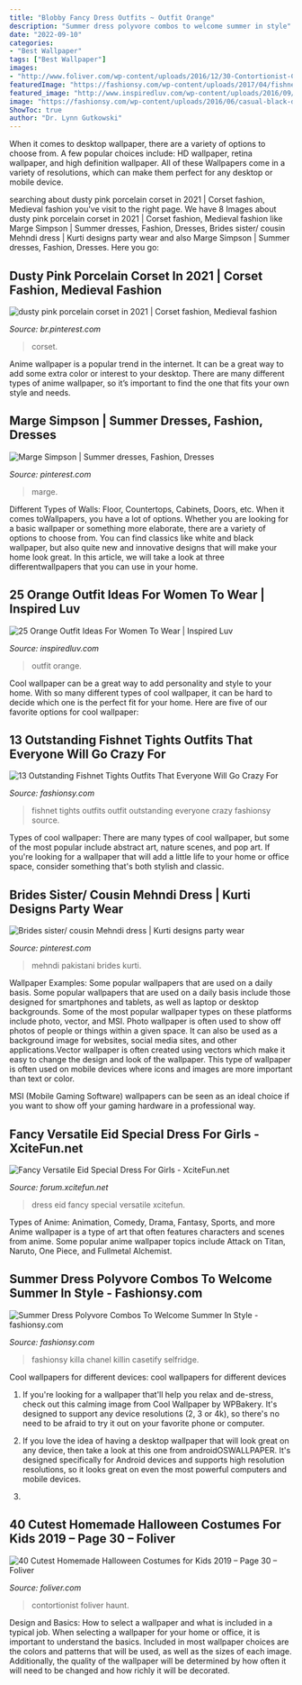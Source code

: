 ```yaml
---
title: "Blobby Fancy Dress Outfits ~ Outfit Orange"
description: "Summer dress polyvore combos to welcome summer in style"
date: "2022-09-10"
categories:
- "Best Wallpaper"
tags: ["Best Wallpaper"]
images:
- "http://www.foliver.com/wp-content/uploads/2016/12/30-Contortionist-Costume.jpg"
featuredImage: "https://fashionsy.com/wp-content/uploads/2017/04/fishnet-tights-outfit-5-1.jpg"
featured_image: "http://www.inspiredluv.com/wp-content/uploads/2016/09/26-Orange-outfit-ideas-For-Women.jpg"
image: "https://fashionsy.com/wp-content/uploads/2016/06/casual-black-dress.jpg"
ShowToc: true
author: "Dr. Lynn Gutkowski"
---
```



When it comes to desktop wallpaper, there are a variety of options to choose from. A few popular choices include: HD wallpaper, retina wallpaper, and high definition wallpaper. All of these Wallpapers come in a variety of resolutions, which can make them perfect for any desktop or mobile device. 

	

		
searching about dusty pink porcelain corset in 2021 | Corset fashion, Medieval fashion you've visit to the right page. We have 8 Images about dusty pink porcelain corset in 2021 | Corset fashion, Medieval fashion like Marge Simpson | Summer dresses, Fashion, Dresses, Brides sister/ cousin Mehndi dress | Kurti designs party wear and also Marge Simpson | Summer dresses, Fashion, Dresses. Here you go:
		
    
## Dusty Pink Porcelain Corset In 2021 | Corset Fashion, Medieval Fashion

<img loading=lazy src="https://i.pinimg.com/736x/a4/c2/17/a4c2178c5aa36567d21b8a0860148467.jpg" onerror="this.onerror=null;this.src='https://tse1.mm.bing.net/th?id=OIP.8J9sbsE43nMlez2cHBnadAHaK_&amp;pid=15.1';" alt="dusty pink porcelain corset in 2021 | Corset fashion, Medieval fashion">

_Source: br.pinterest.com_

>corset. 

	

Anime wallpaper is a popular trend in the internet. It can be a great way to add some extra color or interest to your desktop. There are many different types of anime wallpaper, so it’s important to find the one that fits your own style and needs.

    
## Marge Simpson | Summer Dresses, Fashion, Dresses

<img loading=lazy src="https://i.pinimg.com/736x/54/00/a6/5400a6ab3fb2ad8fa5a0e92c1410f03a--halloween.jpg" onerror="this.onerror=null;this.src='https://tse2.mm.bing.net/th?id=OIP.yPj5GSVFueFGAfS875WmiQHaKn&amp;pid=15.1';" alt="Marge Simpson | Summer dresses, Fashion, Dresses">

_Source: pinterest.com_

>marge. 

	

Different Types of Walls: Floor, Countertops, Cabinets, Doors, etc.
When it comes toWallpapers, you have a lot of options. Whether you are looking for a basic wallpaper or something more elaborate, there are a variety of options to choose from. You can find classics like white and black wallpaper, but also quite new and innovative designs that will make your home look great. In this article, we will take a look at three differentwallpapers that you can use in your home.

    
## 25 Orange Outfit Ideas For Women To Wear | Inspired Luv

<img loading=lazy src="http://www.inspiredluv.com/wp-content/uploads/2016/09/26-Orange-outfit-ideas-For-Women.jpg" onerror="this.onerror=null;this.src='https://tse2.mm.bing.net/th?id=OIP.yTa9OhOCou3egznIpRGtJwHaLL&amp;pid=15.1';" alt="25 Orange Outfit Ideas For Women To Wear | Inspired Luv">

_Source: inspiredluv.com_

>outfit orange. 

	

Cool wallpaper can be a great way to add personality and style to your home. With so many different types of cool wallpaper, it can be hard to decide which one is the perfect fit for your home. Here are five of our favorite options for cool wallpaper: 

    
## 13 Outstanding Fishnet Tights Outfits That Everyone Will Go Crazy For

<img loading=lazy src="https://fashionsy.com/wp-content/uploads/2017/04/fishnet-tights-outfit-5-1.jpg" onerror="this.onerror=null;this.src='https://tse2.mm.bing.net/th?id=OIP.ldjiuWHKxeaYsEECdEfVvwHaLH&amp;pid=15.1';" alt="13 Outstanding Fishnet Tights Outfits That Everyone Will Go Crazy For">

_Source: fashionsy.com_

>fishnet tights outfits outfit outstanding everyone crazy fashionsy source. 

	

Types of cool wallpaper:
There are many types of cool wallpaper, but some of the most popular include abstract art, nature scenes, and pop art. If you're looking for a wallpaper that will add a little life to your home or office space, consider something that's both stylish and classic.

    
## Brides Sister/ Cousin Mehndi Dress | Kurti Designs Party Wear

<img loading=lazy src="https://i.pinimg.com/736x/1a/ae/d6/1aaed6597c2b746b00b2bd8761a8bfb5.jpg" onerror="this.onerror=null;this.src='https://tse1.mm.bing.net/th?id=OIP.pb9amoV6a9PktSqbHYBBIAHaLH&amp;pid=15.1';" alt="Brides sister/ cousin Mehndi dress | Kurti designs party wear">

_Source: pinterest.com_

>mehndi pakistani brides kurti. 

	

Wallpaper Examples: Some popular wallpapers that are used on a daily basis.
Some popular wallpapers that are used on a daily basis include those designed for smartphones and tablets, as well as laptop or desktop backgrounds. Some of the most popular wallpaper types on these platforms include photo, vector, and MSI. 
Photo wallpaper is often used to show off photos of people or things within a given space. It can also be used as a background image for websites, social media sites, and other applications.Vector wallpaper is often created using vectors which make it easy to change the design and look of the wallpaper. This type of wallpaper is often used on mobile devices where icons and images are more important than text or color. 

MSI (Mobile Gaming Software) wallpapers can be seen as an ideal choice if you want to show off your gaming hardware in a professional way.

    
## Fancy Versatile Eid Special Dress For Girls - XciteFun.net

<img loading=lazy src="https://img.xcitefun.net/users/2012/09/305899,xcitefun-fancy-versatile-eid-special-dress-for-gi.jpg" onerror="this.onerror=null;this.src='https://tse1.mm.bing.net/th?id=OIP.fytC8HXfx74HmtKveZDkegHaKL&amp;pid=15.1';" alt="Fancy Versatile Eid Special Dress For Girls - XciteFun.net">

_Source: forum.xcitefun.net_

>dress eid fancy special versatile xcitefun. 

	

Types of Anime: Animation, Comedy, Drama, Fantasy, Sports, and more
Anime wallpaper is a type of art that often features characters and scenes from anime. Some popular anime wallpaper topics include Attack on Titan, Naruto, One Piece, and Fullmetal Alchemist.

    
## Summer Dress Polyvore Combos To Welcome Summer In Style - Fashionsy.com

<img loading=lazy src="https://fashionsy.com/wp-content/uploads/2016/06/casual-black-dress.jpg" onerror="this.onerror=null;this.src='https://tse2.mm.bing.net/th?id=OIP.NG7m6hH0pPhpoVd6sB4r8gHaKr&amp;pid=15.1';" alt="Summer Dress Polyvore Combos To Welcome Summer In Style - fashionsy.com">

_Source: fashionsy.com_

>fashionsy killa chanel killin casetify selfridge. 

	

Cool wallpapers for different devices:
cool wallpapers for different devices 

1. If you're looking for a wallpaper that'll help you relax and de-stress, check out this calming image from Cool Wallpaper by WPBakery. It's designed to support any device resolutions (2, 3 or 4k), so there's no need to be afraid to try it out on your favorite phone or computer.

2. If you love the idea of having a desktop wallpaper that will look great on any device, then take a look at this one from androidOSWALLPAPER. It's designed specifically for Android devices and supports high resolution resolutions, so it looks great on even the most powerful computers and mobile devices.

3.

    
## 40 Cutest Homemade Halloween Costumes For Kids 2019 – Page 30 – Foliver

<img loading=lazy src="http://www.foliver.com/wp-content/uploads/2016/12/30-Contortionist-Costume.jpg" onerror="this.onerror=null;this.src='https://tse2.mm.bing.net/th?id=OIP.p4zKHhJg_I_-bfC55YlXHwHaKn&amp;pid=15.1';" alt="40 Cutest Homemade Halloween Costumes for Kids 2019 – Page 30 – Foliver">

_Source: foliver.com_

>contortionist foliver haunt. 

	

Design and Basics: How to select a wallpaper and what is included in a typical job.
When selecting a wallpaper for your home or office, it is important to understand the basics. Included in most wallpaper choices are the colors and patterns that will be used, as well as the sizes of each image. Additionally, the quality of the wallpaper will be determined by how often it will need to be changed and how richly it will be decorated.

